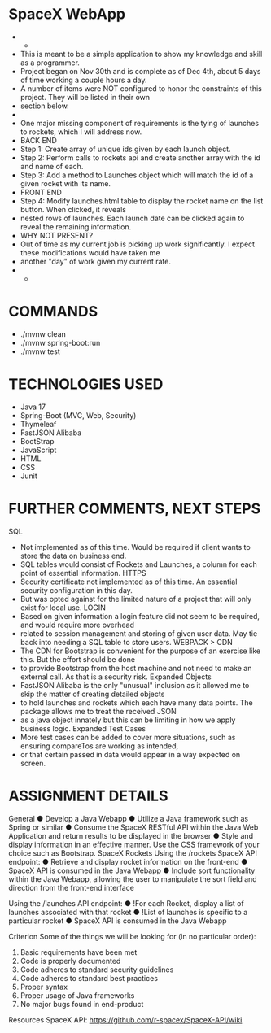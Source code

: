 SpaceX WebApp
==============================

* * 
* This is meant to be a simple application to show my knowledge and skill as a programmer. 
* Project began on Nov 30th and is complete as of Dec 4th, about 5 days of time working a couple hours a day.
* A number of items were NOT configured to honor the constraints of this project. They will be listed in their own 
* section below.
* 
* One major missing component of requirements is the tying of launches to rockets, which I will address now.
* BACK END
* Step 1: Create array of unique ids given by each launch object.
* Step 2: Perform calls to rockets api and create another array with the id and name of each.
* Step 3: Add a method to Launches object which will match the id of a given rocket with its name.
* FRONT END
* Step 4: Modify launches.html table to display the rocket name on the list button. When clicked, it reveals 
* nested rows of launches. Each launch date can be clicked again to reveal the remaining information.
* WHY NOT PRESENT?
* Out of time as my current job is picking up work significantly. I expect these modifications would have taken me
* another "day" of work given my current rate.
* * 

COMMANDS
==============================
- ./mvnw clean
- ./mvnw spring-boot:run
- ./mvnw test

TECHNOLOGIES USED
==============================
* Java 17
* Spring-Boot (MVC, Web, Security)
* Thymeleaf
* FastJSON Alibaba
* BootStrap
* JavaScript
* HTML
* CSS
* Junit

FURTHER COMMENTS, NEXT STEPS
==============================
SQL
* Not implemented as of this time. Would be required if client wants to store the data on business end.
* SQL tables would consist of Rockets and Launches, a column for each point of essential information.
HTTPS
* Security certificate not implemented as of this time. An essential security configuration in this day.
* But was opted against for the limited nature of a project that will only exist for local use.
LOGIN
* Based on given information a login feature did not seem to be required, and would require more overhead
* related to session management and storing of given user data. May tie back into needing a SQL table to store users.
WEBPACK > CDN
* The CDN for Bootstrap is convenient for the purpose of an exercise like this. But the effort should be done
* to provide Bootstrap from the host machine and not need to make an external call. As that is a security risk.
Expanded Objects
* FastJSON Alibaba is the only "unusual" inclusion as it allowed me to skip the matter of creating detailed objects
* to hold launches and rockets which each have many data points. The package allows me to treat the received JSON
* as a java object innately but this can be limiting in how we apply business logic.
Expanded Test Cases
* More test cases can be added to cover more situations, such as ensuring compareTos are working as intended,
* or that certain passed in data would appear in a way expected on screen.

ASSIGNMENT DETAILS
==============================
General
● Develop a Java Webapp
● Utilize a Java framework such as Spring or similar
● Consume the SpaceX RESTful API within the Java Web Application and return results to
be displayed in the browser
● Style and display information in an effective manner. Use the CSS framework of your
choice such as Bootstrap.
SpaceX Rockets
Using the /rockets SpaceX API endpoint:
● Retrieve and display rocket information on the front-end
● SpaceX API is consumed in the Java Webapp
● Include sort functionality within the Java Webapp, allowing the user to manipulate the
sort field and direction from the front-end interface

Using the /launches API endpoint:
● !For each Rocket, display a list of launches associated with that rocket
● !List of launches is specific to a particular rocket
● SpaceX API is consumed in the Java Webapp

Criterion
Some of the things we will be looking for (in no particular order):
1. Basic requirements have been met
2. Code is properly documented
3. Code adheres to standard security guidelines
4. Code adheres to standard best practices
5. Proper syntax
6. Proper usage of Java frameworks
7. No major bugs found in end-product

Resources
SpaceX API: https://github.com/r-spacex/SpaceX-API/wiki